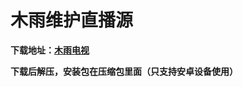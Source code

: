 # **木雨维护直播源**



**下载地址：[木雨电视](https://github.com/ALIT8569/MuYuLiveTV/blob/345c4861e50555a85ca30788da12002d6f7b8042/%E6%9C%A8%E9%9B%A8%E7%94%B5%E8%A7%86.rar)**



**下载后解压，安装包在压缩包里面（只支持安卓设备使用）**

